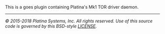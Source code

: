 This is a goes plugin containing Platina's Mk1 TOR driver daemon.

---

*&copy; 2015-2018 Platina Systems, Inc. All rights reserved.
Use of this source code is governed by this BSD-style [LICENSE].*

[LICENSE]: LICENSE
